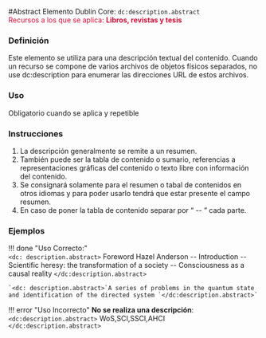 #Abstract
Elemento Dublin Core: `dc:description.abstract`  
<span style="color:#CD113B">Recursos a los que se aplica: __Libros, revistas y tesis__ </span>

### __Definición__
Este elemento se utiliza para una descripción textual del contenido. Cuando un recurso se compone de varios archivos de objetos físicos separados, no use dc:description para enumerar las direcciones URL de estos archivos. 

### __Uso__
Obligatorio cuando se aplica y repetible  

### __Instrucciones__  
1. La  descripción generalmente se remite a un resumen. 
2. También puede ser la tabla de contenido o sumario, referencias a representaciones gráficas del contenido o texto libre con información del contenido. 
3. Se consignará solamente para el resumen o tabal de contenidos en otros idiomas y para poder usarlo tendrá que estar presente el campo resumen. 
4. En caso de poner la tabla de contenido separar por “ -- ” cada parte.

### __Ejemplos__

!!! done "Uso Correcto:"  
    `<dc: description.abstract>` Foreword Hazel Anderson -- Introduction -- Scientific heresy: the transformation of a society -- Consciousness as a causal reality `</dc:description.abstract>` 
        
    `<dc: description.abstract>`A series of problems in the quantum state and identification of the directed system `</dc:description.abstract>`

!!! error "Uso Incorrecto"
    **No se realiza una descripción**:  
    `<dc:description.abstract>` WoS,SCI,SSCI,AHCI `</dc:description.abstract>`
